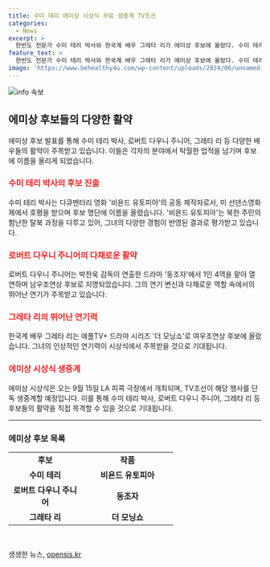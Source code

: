 ```yaml
---
title: 수미 테리 에미상 시상식 무료 생중계 TV조선
categories:
  - News
excerpt: >
  한반도 전문가 수미 테리 박사와 한국계 배우 그레타 리가 에미상 후보에 올랐다. 수미 테리는 비욘드 유토피아 공동 제작자로 다큐멘터리 영화제작 후보에 이름을 올렸으며, 이 영화는 북한 주민의 탈북 과정을 다루었고 선댄스영화제에서 호평을 받았다. 로버트 다우니 주니어는 동조자에서 열연했고, 그렇듯 감명적인 역할을 했기에 에미상 후보에 지명됐다. 그레타 리는 더 모닝쇼로 여우조연상 후보에 이름을 올렸다. 에미상 시상식은 오는 9월 15일 LA 피콕 극장에서 개최되며 TV조선이 단독 생중계할 예정이다.
feature_text: >
  한반도 전문가 수미 테리 박사와 한국계 배우 그레타 리가 에미상 후보에 올랐다. 수미 테리는 비욘드 유토피아 공동 제작자로 다큐멘터리 영화제작 후보에 이름을 올렸으며, 이 영화는 북한 주민의 탈북 과정을 다루었고 선댄스영화제에서 호평을 받았다. 로버트 다우니 주니어는 동조자에서 열연했고, 그렇듯 감명적인 역할을 했기에 에미상 후보에 지명됐다. 그레타 리는 더 모닝쇼로 여우조연상 후보에 이름을 올렸다. 에미상 시상식은 오는 9월 15일 LA 피콕 극장에서 개최되며 TV조선이 단독 생중계할 예정이다.
image: 'https://www.behealthy4u.com/wp-content/uploads/2024/06/unnamed-file.png'
---
```


<p><img src="https://www.behealthy4u.com/wp-content/uploads/2024/06/unnamed-file.png" alt="info 속보" /></p>

<h2 data-ke-size="size26">에미상 후보들의 다양한 활약</h2>

<p data-ke-size="size16">에미상 후보 발표를 통해 수미 테리 박사, 로버트 다우니 주니어, 그레타 리 등 다양한 배우들의 활약이 주목받고 있습니다. 이들은 각자의 분야에서 탁월한 업적을 남기며 후보에 이름을 올리게 되었습니다.</p>

<h3><b><span style="color: #ee2323;">수미 테리 박사의 후보 진출</span></b></h3>

<p data-ke-size="size16">수미 테리 박사는 다큐멘터리 영화 '비욘드 유토피아'의 공동 제작자로서, 미 선댄스영화제에서 호평을 받으며 후보 명단에 이름을 올렸습니다. '비욘드 유토피아'는 북한 주민의 험난한 탈북 과정을 다루고 있어, 그녀의 다양한 경험이 반영된 결과로 평가받고 있습니다.</p>

<h3><b><span style="color: #ee2323;">로버트 다우니 주니어의 다채로운 활약</span></b></h3>

<p data-ke-size="size16">로버트 다우니 주니어는 박찬욱 감독이 연출한 드라마 '동조자'에서 1인 4역을 맡아 열연하며 남우조연상 후보로 지명되었습니다. 그의 연기 변신과 다채로운 역할 속에서의 뛰어난 연기가 주목받고 있습니다.</p>

<h3><b><span style="color: #ee2323;">그레타 리의 뛰어난 연기력</span></b></h3>

<p data-ke-size="size16">한국계 배우 그레타 리는 애플TV+ 드라마 시리즈 '더 모닝쇼'로 여우조연상 후보에 올랐습니다. 그녀의 인상적인 연기력이 시상식에서 주목받을 것으로 기대됩니다.</p>

<h3><b><span style="color: #ee2323;">에미상 시상식 생중계</span></b></h3>

<p data-ke-size="size16">에미상 시상식은 오는 9월 15일 LA 피콕 극장에서 개최되며, TV조선이 해당 행사를 단독 생중계할 예정입니다. 이를 통해 수미 테리 박사, 로버트 다우니 주니어, 그레타 리 등 후보들의 활약을 직접 목격할 수 있을 것으로 기대됩니다.</p>

<hr>

<h3 data-ke-size="size26">에미상 후보 목록</h3>

<table>
<tbody>
<tr>
<td style="text-align: center; width: 130px;"><b>후보</b></td>
<td style="text-align: center; width: 166px;"><b>작품</b></td>
</tr>
<tr>
<td style="text-align: center; height: 17px;"><b>수미 테리</b></td>
<td style="text-align: center; height: 17px;"><b>비욘드 유토피아</b></td>
</tr>
<tr>
<td style="text-align: center; height: 17px;"><b>로버트 다우니 주니어</b></td>
<td style="text-align: center; height: 17px;"><b>동조자</b></td>
</tr>
<tr>
<td style="text-align: center; height: 17px;"><b>그레타 리</b></td>
<td style="text-align: center; height: 17px;"><b>더 모닝쇼</b></td>
</tr>
</tbody>
</table>

<p data-ke-size="size16">&nbsp;</p>
생생한 뉴스, <a href="https://opensis.kr" rel="dofollow">opensis.kr</a>


